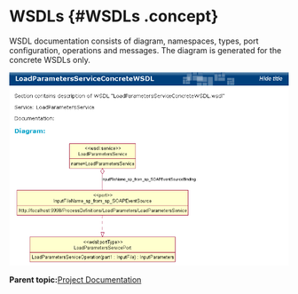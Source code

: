 # WSDLs {#WSDLs .concept}

WSDL documentation consists of diagram, namespaces, types, port configuration, operations and messages. The diagram is generated for the concrete WSDLs only.

![Example of WSDL documentation Screenshot](img/wsdl.png "Example of WSDL documentation")

**Parent topic:**[Project Documentation](../../../modules/falcon/output/projectDoc.md)

